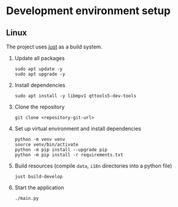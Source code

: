 # Development environment setup

## Linux

The project uses [just](https://github.com/casey/just) as a build system.

1. Update all packages
   ```shell
   sudo apt update -y 
   sudo apt upgrade -y
   ```
1. Install dependencies
   ```shell
   sudo apt install -y libmpv1 qttools5-dev-tools
   ```
1. Clone the repository
   ```shell
   git clone <repository-git-url>
   ```
1. Set up virtual environment and install dependencies
   ```shell
   python -m venv venv
   source venv/bin/activate
   python -m pip install --upgrade pip
   python -m pip install -r requirements.txt
   ```
1. Build resources (compile `data`, `i18n` directories into a python file)
   ```shell
   just build-develop
   ```
1. Start the application
   ```shell
   ./main.py
   ```
